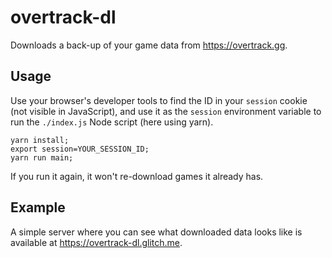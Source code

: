 # overtrack-dl

Downloads a back-up of your game data from <https://overtrack.gg>.

## Usage

Use your browser's developer tools to find the ID in your `session` cookie
(not visible in JavaScript), and use it as the `session` environment variable
to run the `./index.js` Node script (here using yarn).

    yarn install;
    export session=YOUR_SESSION_ID;
    yarn run main;

If you run it again, it won't re-download games it already has.

## Example

A simple server where you can see what downloaded data looks like is
available at <https://overtrack-dl.glitch.me>.
